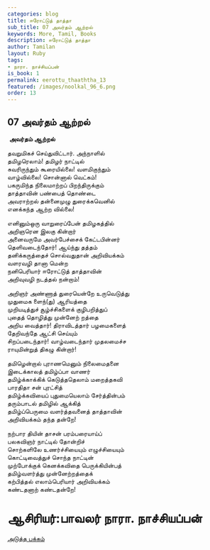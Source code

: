 ```yaml
---
categories: blog
title: ஈரோட்டுத் தாத்தா
sub_title: 07 அவர்தம் ஆற்றல்
keywords: More, Tamil, Books
description: ஈரோட்டுத் தாத்தா
author: Tamilan
layout: Ruby
tags:
- நாரா. நாச்சியப்பன்
is_book: 1
permalink: eerottu_thaaththa_13
featured: /images/noolkal_96_6.png
order: 13
---
```



## 07 அவர்தம் ஆற்றல்

﻿ **அவர்தம் ஆற்றல்**

தவறுமிகச் செய்துவிட்டார். அந்நாளில்  
தமிழரெலாம்! தமிழர் நாட்டில்  
சுவரிருந்தும் கூரையில்லை! வளமிகுந்தும்  
வாழ்வில்லை! சொன்னால் வெட்கம்!  
பகருமிந்த நிலைமாற்றப் பிறந்திருக்கும்  
தாத்தாவின் பண்பைத் தொண்டை  
அவராற்றல் தன்னைமுழு துரைக்கவெனில்  
எனக்கந்த ஆற்ற வில்லை!

எனினும்ஒரு வாறுரைப்பேன் தமிழகத்தில்  
அறிஞரென இலகு கின்றார்  
அனைவருமே அவர்பேச்சைக் கேட்டபின்னர்  
தெளிவடைந்தோர்! ஆய்ந்து தத்தம்  
தனிக்கருத்தைச் சொல்வதுதான் அறிவியக்கம்  
வளரவழி தானா மென்ற  
நனிபெரியார் ஈரோட்டுத் தாத்தாவின்  
அறிவுவழி நடத்தல் நன்றாம்!

அறிஞர் அண்ணாத் துரையென்றே உருவெடுத்து  
முதுமைக ளைந்(து) ஆரியத்தை  
முறியடித்துச் சூழ்ச்சிகளைக் குழிபறித்துப்  
புதைத் தொழித்து முன்னேற் றத்தை  
அறிய வைத்தார்! திராவிடத்தார் பழமைகளைத்  
தேறிவந்தே ஆட்சி செய்யும்  
சிறப்படைந்தார்! வாழ்வடைந்தார் முதலமைச்ச  
ராயுமின்றுத் திகழு கின்றார்!

தமிழென்றால் புராணமெனும் நிலைமைதனை  
இடைக்காலத் தமிழ்ப்பா வாணர்  
தமிழ்க்காக்கிக் கெடுத்ததெலாம் மறைத்தகவி  
பாரதிதா சன் புரட்சித்  
தமிழ்க்கவியைப் புதுமையெலாம் சேர்த்தின்பம்  
தரும்பாடல் தமிழில் ஆக்கித்  
தமிழ்ப்பெருமை வளர்த்தவனைத் தாத்தாவின்  
அறிவியக்கம் தந்த தன்றே!

நற்பார தியின் தாசன் பரம்பரையாய்ப்  
பலகவிஞர் நாட்டில் தோன்றிச்  
சொற்களிலே உணர்ச்சியையும் எழுச்சியையும்  
கொட்டிவைத்துச் சொந்த நாட்டின்  
முற்போக்குக் கெனக்கவிதை பெருக்கியின்பத்  
தமிழ்வளர்த்து முன்னேற்றத்தைக்  
கற்பித்தல் எலாம்பெரியார் அறிவியக்கம்  
கண்டதனாற் கண்டதன்றே!

# ஆசிரியர்:பாவலர் நாரா. நாச்சியப்பன்

[அடுத்த பக்கம்](eerottu_thaaththa_14)